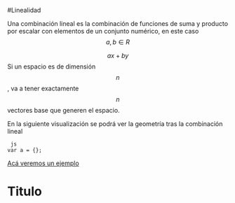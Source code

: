 #Linealidad

Una combinación lineal es la combinación de funciones de suma y producto por escalar con elementos de un conjunto numérico, en este caso $$a,b \in R$$

$$ax+by$$ 
Si un espacio es de dimensión $$n$$, va a tener exactamente $$n$$ vectores base que generen el espacio.

En la siguiente visualización se podrá ver la geometría tras la combinación lineal

     js
    var a = {};

[Acá veremos un ejemplo](http://bl.ocks.org/mbostock/raw/3892919/)

<h1>Titulo</h1>
<div id="animation1" style="color(#001144)">
